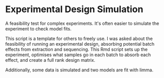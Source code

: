 # Experimental Design Simulation
A feasibility test for complex experiments. It's often easier to simulate the experiment to check model fits.

This script is a template for others to freely use. I was asked about the feasibility of running an experimental design, absorbing potential batch effects from extraction and sequencing. This Rmd script sets up the experiment, optimises what samples go in each batch to absorb each effect, and create a full rank design matrix. 

Additionally, some data is simulated and two models are fit with limma. 
